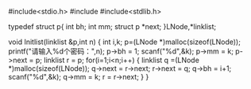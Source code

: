 #include<stdio.h>
#include<iostream>
#include<stdlib.h>

typedef struct p{
	int bh;
	int mm;
	struct p *next;
}LNode,*linklist;

void Initlist(linklist &p,int n)
{
	int i,k;
	p=(LNode *)malloc(sizeof(LNode));
	printf("请输入%d个密码：",n);
	p->bh = 1;
	scanf("%d",&k);
	p->mm = k;
	p->next = p;
	linklist r = p;
	for(i=1;i<n;i++)
	{
		linklist q =(LNode *)malloc(sizeof(LNode));
		q->next = r->next;
		r->next = q;
		q->bh = i+1;
		scanf("%d",&k);
		q->mm = k;
		r = r->next;
	}
}

